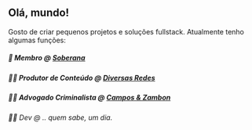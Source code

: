 ## Olá, mundo!
Gosto de criar pequenos projetos e soluções fullstack. Atualmente tenho algumas funções:

##### 🚩 Membro @ [Soberana](https://soberanatv.github.io)
##### 👨‍🎤 Produtor de Conteúdo @ [Diversas Redes](https://linktr.ee/azhariel)
##### 👨‍⚖️ Advogado Criminalista @ [Campos & Zambon](https://camposezambon.adv.br/)
###### 👨‍💻 Dev @ .. quem sabe, um dia.
